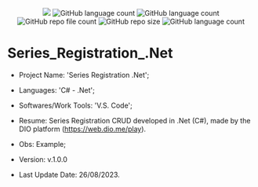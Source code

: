 <p align="center">
  <img src="http://img.shields.io/static/v1?label=STATUS&message=Concluded&color=blue&style=flat"/>
  <img alt="GitHub language count" src="https://img.shields.io/github/languages/count/Rafa-KozAnd/Series_Registration_.Net">
  <img alt="GitHub language count" src="https://img.shields.io/github/languages/top/Rafa-KozAnd/Series_Registration_.Net">
  <img alt="GitHub repo file count" src="https://img.shields.io/github/directory-file-count/Rafa-KozAnd/Series_Registration_.Net">
  <img alt="GitHub repo size" src="https://img.shields.io/github/repo-size/Rafa-KozAnd/Series_Registration_.Net">
  <img alt="GitHub language count" src="https://img.shields.io/github/license/Rafa-KozAnd/Series_Registration_.Net">
</p>

# Series_Registration_.Net

- Project Name: 'Series Registration .Net';
- Languages: 'C# - .Net';
- Softwares/Work Tools: 'V.S. Code';
- Resume: Series Registration CRUD developed in .Net (C#), made by the DIO platform (https://web.dio.me/play).
- Obs: Example;
- Version: v.1.0.0

- Last Update Date: 26/08/2023.
